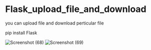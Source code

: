 # Flask_upload_file_and_download
you can upload file and download perticular file


pip install Flask



![Screenshot (68)](https://user-images.githubusercontent.com/76992034/125310183-feb30a00-e34f-11eb-9923-ac956a45e849.png)
![Screenshot (69)](https://user-images.githubusercontent.com/76992034/125310189-007ccd80-e350-11eb-988b-d9b59f1dc4d0.png)

